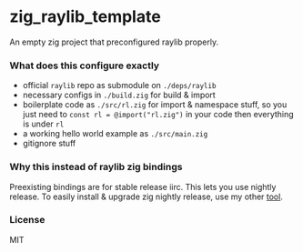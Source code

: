 # zig_raylib_template

An empty zig project that preconfigured raylib properly.

### What does this configure exactly

* official `raylib` repo as submodule on `./deps/raylib`
* necessary configs in `./build.zig` for build & import
* boilerplate code as `./src/rl.zig` for import & namespace stuff, so you just need to `const rl = @import("rl.zig")` in your code then everything is under `rl`
* a working hello world example as `./src/main.zig`
* gitignore stuff

### Why this instead of raylib zig bindings

Preexisting bindings are for stable release iirc. This lets you use nightly release. To easily install & upgrade zig nightly release, use my other [tool](https://github.com/jsomedon/night.zig).

### License

MIT
